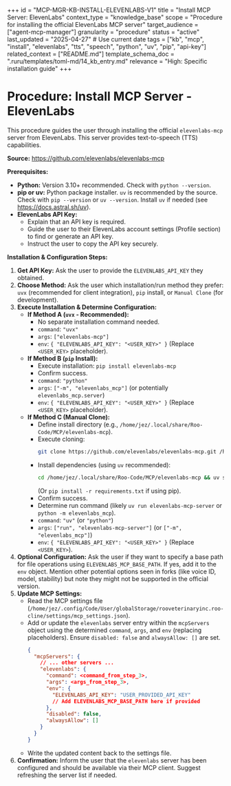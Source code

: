 +++
id = "MCP-MGR-KB-INSTALL-ELEVENLABS-V1"
title = "Install MCP Server: ElevenLabs"
context_type = "knowledge_base"
scope = "Procedure for installing the official ElevenLabs MCP server"
target_audience = ["agent-mcp-manager"]
granularity = "procedure"
status = "active"
last_updated = "2025-04-27" # Use current date
tags = ["kb", "mcp", "install", "elevenlabs", "tts", "speech", "python", "uv", "pip", "api-key"]
related_context = ["README.md"]
template_schema_doc = ".ruru/templates/toml-md/14_kb_entry.md"
relevance = "High: Specific installation guide"
+++

# Procedure: Install MCP Server - ElevenLabs

This procedure guides the user through installing the official `elevenlabs-mcp` server from ElevenLabs. This server provides text-to-speech (TTS) capabilities.

**Source:** <https://github.com/elevenlabs/elevenlabs-mcp>

**Prerequisites:**

*   **Python:** Version 3.10+ recommended. Check with `python --version`.
*   **pip or uv:** Python package installer. `uv` is recommended by the source. Check with `pip --version` or `uv --version`. Install `uv` if needed (see <https://docs.astral.sh/uv>).
*   **ElevenLabs API Key:**
    *   Explain that an API key is required.
    *   Guide the user to their ElevenLabs account settings (Profile section) to find or generate an API key.
    *   Instruct the user to copy the API key securely.

**Installation & Configuration Steps:**

1.  **Get API Key:** Ask the user to provide the `ELEVENLABS_API_KEY` they obtained.
2.  **Choose Method:** Ask the user which installation/run method they prefer: `uvx` (recommended for client integration), `pip` install, or `Manual Clone` (for development).
3.  **Execute Installation & Determine Configuration:**
    *   **If Method A (`uvx` - Recommended):**
        *   No separate installation command needed.
        *   `command`: `"uvx"`
        *   `args`: `["elevenlabs-mcp"]`
        *   `env`: `{ "ELEVENLABS_API_KEY": "<USER_KEY>" }` (Replace `<USER_KEY>` placeholder).
    *   **If Method B (`pip` Install):**
        *   Execute installation: `pip install elevenlabs-mcp`
        *   Confirm success.
        *   `command`: `"python"`
        *   `args`: `["-m", "elevenlabs_mcp"]` (or potentially `elevenlabs_mcp.server`)
        *   `env`: `{ "ELEVENLABS_API_KEY": "<USER_KEY>" }` (Replace `<USER_KEY>` placeholder).
    *   **If Method C (Manual Clone):**
        *   Define install directory (e.g., `/home/jez/.local/share/Roo-Code/MCP/elevenlabs-mcp`).
        *   Execute cloning:
            ```bash
            git clone https://github.com/elevenlabs/elevenlabs-mcp.git /home/jez/.local/share/Roo-Code/MCP/elevenlabs-mcp
            ```
        *   Install dependencies (using `uv` recommended):
            ```bash
            cd /home/jez/.local/share/Roo-Code/MCP/elevenlabs-mcp && uv sync
            ```
            (Or `pip install -r requirements.txt` if using pip).
        *   Confirm success.
        *   Determine run command (likely `uv run elevenlabs-mcp-server` or `python -m elevenlabs_mcp`).
        *   `command`: `"uv"` (or `"python"`)
        *   `args`: `["run", "elevenlabs-mcp-server"]` (or `["-m", "elevenlabs_mcp"]`)
        *   `env`: `{ "ELEVENLABS_API_KEY": "<USER_KEY>" }` (Replace `<USER_KEY>`).
4.  **Optional Configuration:** Ask the user if they want to specify a base path for file operations using `ELEVENLABS_MCP_BASE_PATH`. If yes, add it to the `env` object. Mention other potential options seen in forks (like voice ID, model, stability) but note they might not be supported in the official version.
5.  **Update MCP Settings:**
    *   Read the MCP settings file (`/home/jez/.config/Code/User/globalStorage/rooveterinaryinc.roo-cline/settings/mcp_settings.json`).
    *   Add or update the `elevenlabs` server entry within the `mcpServers` object using the determined `command`, `args`, and `env` (replacing placeholders). Ensure `disabled: false` and `alwaysAllow: []` are set.
        ```json
        {
          "mcpServers": {
            // ... other servers ...
            "elevenlabs": {
              "command": <command_from_step_3>,
              "args": <args_from_step_3>,
              "env": {
                "ELEVENLABS_API_KEY": "USER_PROVIDED_API_KEY"
                // Add ELEVENLABS_MCP_BASE_PATH here if provided
              },
              "disabled": false,
              "alwaysAllow": []
            }
          }
        }
        ```
    *   Write the updated content back to the settings file.
6.  **Confirmation:** Inform the user that the `elevenlabs` server has been configured and should be available via their MCP client. Suggest refreshing the server list if needed.
